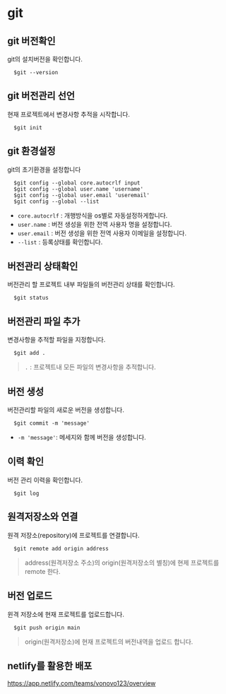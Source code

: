 # git

## git 버전확인

git의 설치버전을 확인합니다.

```
  $git --version
```

## git 버전관리 선언
현재 프로젝트에서 변경사항 추적을 시작합니다.
```
  $git init
```

## git 환경설정

git의 초기환경을 설정합니다
```
  $git config --global core.autocrlf input
  $git config --global user.name 'username'
  $git config --global user.email 'useremail'
  $git config --global --list
```
- `core.autocrlf` : 개행방식을 os별로 자동설정하게합니다.
- `user.name` : 버전 생성을 위한 전역 사용자 명을 설정합니다.
- `user.email` : 버전 생성을 위한 전역 사용자 이메일을 설정합니다.
- `--list` : 등록상태를 확인합니다.

## 버전관리 상태확인

버전관리 할 프로젝트 내부 파일들의 버전관리 상태를 확인합니다.
```
  $git status
```

## 버전관리 파일 추가
변경사항을 추적할 파일을 지정합니다.
```
  $git add .
```
>`.` : 프로젝트내 모든 파일의 변경사항을 추적합니다.

## 버전 생성
버전관리할 파일의 새로운 버전을 생성합니다.
```
  $git commit -m 'message'
```
- `-m 'message'`: 메세지와 함께 버전을 생성합니다.

## 이력 확인
버전 관리 이력을 확인합니다.
```
  $git log
```

## 원격저장소와 연결
원격 저장소(repository)에 프로젝트를 연결합니다.
```
  $git remote add origin address
```
> address(원격저장소 주소)의 origin(원격저장소의 별칭)에 현제 프로젝트를 remote 한다.

## 버전 업로드
윈격 저장소에 현재 프로젝트를 업로드합니다.
```
  $git push origin main
```
> origin(원격저장소)에 현재 프로젝트의 버전내역을 업로드 합니다.

## netlify를 활용한 배포
https://app.netlify.com/teams/vonovo123/overview